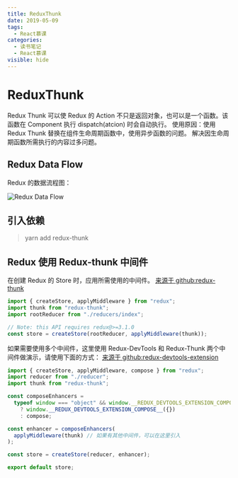 ```yaml
---
title: ReduxThunk
date: 2019-05-09
tags:
  - React慕课
categories:
  - 读书笔记
  - React慕课
visible: hide
---
```


# ReduxThunk

Redux Thunk 可以使 Redux 的 Action 不只是返回对象，也可以是一个函数。该函数在 Component 执行 dispatch(atcion) 时会自动执行。
使用原因：使用 Redux Thunk 替换在组件生命周期函数中，使用异步函数的问题。
解决因生命周期函数所需执行的内容过多问题。

## Redux Data Flow

Redux 的数据流程图：

![Redux Data Flow](https://koral-home.oss-cn-beijing.aliyuncs.com/blog/ReduxDataFlow.jpg)

## 引入依赖

> yarn add redux-thunk

## Redux 使用 Redux-thunk 中间件

在创建 Redux 的 Store 时，应用所需使用的中间件。
[来源于 github:redux-thunk](https://github.com/reduxjs/redux-thunk#installation)

```js
import { createStore, applyMiddleware } from "redux";
import thunk from "redux-thunk";
import rootReducer from "./reducers/index";

// Note: this API requires redux@>=3.1.0
const store = createStore(rootReducer, applyMiddleware(thunk));
```

如果需要使用多个中间件，这里使用 Redux-DevTools 和 Redux-Thunk 两个中间件做演示，请使用下面的方式：
[来源于 github:redux-devtools-extension](https://github.com/zalmoxisus/redux-devtools-extension#12-advanced-store-setup)

```js
import { createStore, applyMiddleware, compose } from "redux";
import reducer from "./reducer";
import thunk from "redux-thunk";

const composeEnhancers =
  typeof window === "object" && window.__REDUX_DEVTOOLS_EXTENSION_COMPOSE__
    ? window.__REDUX_DEVTOOLS_EXTENSION_COMPOSE__({})
    : compose;

const enhancer = composeEnhancers(
  applyMiddleware(thunk) // 如果有其他中间件，可以在这里引入
);

const store = createStore(reducer, enhancer);

export default store;
```
